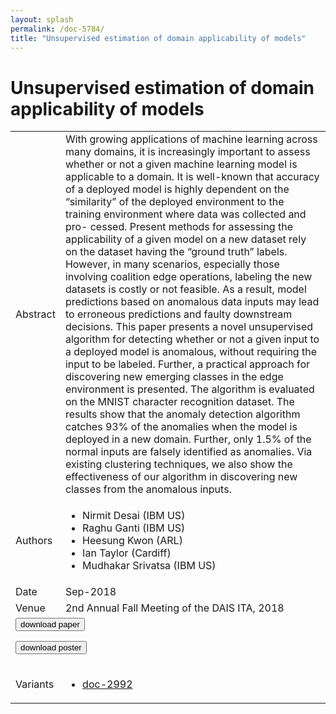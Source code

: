 ```yaml
---
layout: splash
permalink: /doc-5784/
title: "Unsupervised estimation of domain applicability of models"
---
```


# Unsupervised estimation of domain applicability of models

<table>
    <tbody>
    <tr>
        <td>Abstract</td>
        <td>With growing applications of machine learning across many domains, it is increasingly important to assess whether or not a given machine learning model is applicable to a domain. It is well-known that accuracy of a deployed model is highly dependent on the “similarity” of the deployed environment to the training environment where data was collected and pro- cessed. Present methods for assessing the applicability of a given model on a new dataset rely on the dataset having the “ground truth” labels. However, in many scenarios, especially those involving coalition edge operations, labeling the new datasets is costly or not feasible. As a result, model predictions based on anomalous data inputs may lead to erroneous predictions and faulty downstream decisions. This paper presents a novel unsupervised algorithm for detecting whether or not a given input to a deployed model is anomalous, without requiring the input to be labeled. Further, a practical approach for discovering new emerging classes in the edge environment is presented. The algorithm is evaluated on the MNIST character recognition dataset. The results show that the anomaly detection algorithm catches 93% of the anomalies when the model is deployed in a new domain. Further, only 1.5% of the normal inputs are falsely identified as anomalies. Via existing clustering techniques, we also show the effectiveness of our algorithm in discovering new classes from the anomalous inputs.</td>
    </tr>
    <tr>
        <td>Authors</td>
        <td>
            <ul>
                <li>Nirmit Desai (IBM US)</li>
                <li>Raghu Ganti (IBM US)</li>
                <li>Heesung Kwon (ARL)</li>
                <li>Ian Taylor (Cardiff)</li>
                <li>Mudhakar Srivatsa (IBM US)</li>
            </ul>
        </td>
    </tr>
    <tr>
        <td>Date</td>
        <td>Sep-2018</td>
    </tr>
    <tr>
        <td>Venue</td>
        <td>2nd Annual Fall Meeting of the DAIS ITA, 2018</td>
    </tr>
        <tr>
            <td colspan="2">
                <form method="get" action="https://ibm.box.com/v/doc-5784-paper">
                    <button type="submit">download paper</button>
                </form>
                <form method="get" action="https://ibm.box.com/v/doc-5784-poster">
                    <button type="submit">download poster</button>
                </form>
            </td>
        </tr>
        <tr>
            <td>Variants</td>
            <td>
                <ul>
                    <li><a href="\doc-2992\">doc-2992</a></li>
                </ul>
            </td>
        </tr>
    </tbody>
</table>
